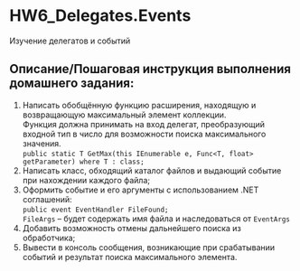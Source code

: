 # HW6_Delegates.Events
Изучение делегатов и событий

## Описание/Пошаговая инструкция выполнения домашнего задания:
1. Написать обобщённую функцию расширения, находящую и возвращающую максимальный элемент коллекции.   
Функция должна принимать на вход делегат, преобразующий входной тип в число для возможности поиска максимального значения.   
`public static T GetMax(this IEnumerable e, Func<T, float> getParameter) where T : class;`   
2. Написать класс, обходящий каталог файлов и выдающий событие при нахождении каждого файла;   
3. Оформить событие и его аргументы с использованием .NET соглашений:   
`public event EventHandler FileFound;`   
`FileArgs` – будет содержать имя файла и наследоваться от `EventArgs`   
4. Добавить возможность отмены дальнейшего поиска из обработчика;   
5. Вывести в консоль сообщения, возникающие при срабатывании событий и результат поиска максимального элемента.   
